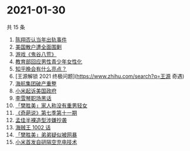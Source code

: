 # 2021-01-30

共 15 条

<!-- BEGIN -->
<!-- 最后更新时间 Sat Jan 30 2021 23:04:05 GMT+0800 (CST) -->
1. [陈翔否认当年出轨事件](https://www.zhihu.com/search?q=陈翔)
1. [美国散户遭全面围剿](https://www.zhihu.com/search?q=游戏驿站)
1. [游戏《鬼谷八荒》](https://www.zhihu.com/search?q=鬼谷八荒)
1. [教育部回应男性青少年女性化](https://www.zhihu.com/search?q=男性女性化)
1. [知乎晚会有什么亮点？](https://www.zhihu.com/search?q=知乎晚会答案奇遇夜)
1. [王源解锁 2021 终极问题](https://www.zhihu.com/search?q=王源 奇遇)
1. [海航集团破产重整](https://www.zhihu.com/search?q=海航)
1. [小米起诉美国政府](https://www.zhihu.com/search?q=小米)
1. [李雪琴职场黑话](https://www.zhihu.com/search?q=李雪琴职场黑话)
1. [「樊胜美」家人称没有重男轻女](https://www.zhihu.com/search?q=现实版樊胜美)
1. [《奇葩说》第七季第十一期](https://www.zhihu.com/search?q=奇葩说)
1. [孟佳半裸造型涉嫌抄袭](https://www.zhihu.com/search?q=孟佳)
1. [海贼王 1002 话](https://www.zhihu.com/search?q=海贼王)
1. [「樊胜美」弟弟疑似被网暴](https://www.zhihu.com/search?q=现实版樊胜美)
1. [小米首发自研隔空充电技术](https://www.zhihu.com/search?q=小米隔空充电)
<!-- END -->
